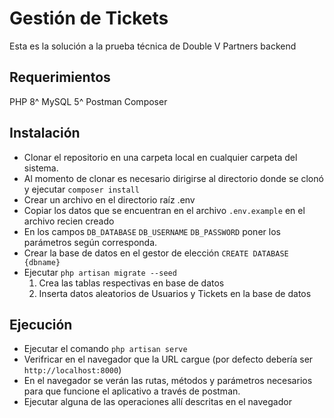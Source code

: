 # Gestión de Tickets

Esta es la solución a la prueba técnica de Double V Partners backend

## Requerimientos

PHP 8^
MySQL 5^
Postman
Composer

## Instalación

- Clonar el repositorio en una carpeta local en cualquier carpeta del sistema.
- Al momento de clonar es necesario dirigirse al directorio donde se clonó y ejecutar `composer install`
- Crear un archivo en el directorio raíz .env
- Copiar los datos que se encuentran en el archivo `.env.example` en el archivo recien creado
- En los campos `DB_DATABASE` `DB_USERNAME` `DB_PASSWORD` poner los parámetros según corresponda.
- Crear la base de datos en el gestor de elección `CREATE DATABASE {dbname}`
- Ejecutar `php artisan migrate --seed`
    1. Crea las tablas respectivas en base de datos
    2. Inserta datos aleatorios de Usuarios y Tickets en la base de datos

## Ejecución

- Ejecutar el comando `php artisan serve`
- Verifricar en el navegador que la URL cargue (por defecto debería ser `http://localhost:8000`)
- En el navegador se verán las rutas, métodos y parámetros necesarios para que funcione el aplicativo a través de postman.
- Ejecutar alguna de las operaciones allí descritas en el navegador
